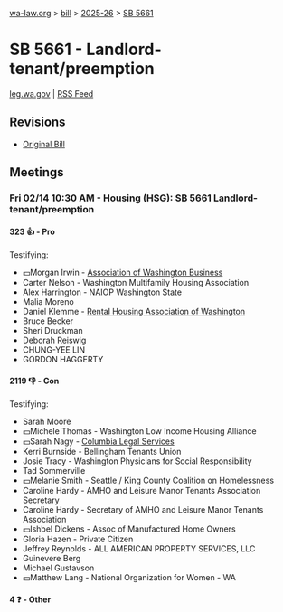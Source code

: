 [wa-law.org](/) > [bill](/bill/) > [2025-26](/bill/2025-26/) > [SB 5661](/bill/2025-26/sb/5661/)

# SB 5661 - Landlord-tenant/preemption
[leg.wa.gov](https://app.leg.wa.gov/billsummary?BillNumber=5661&Year=2025&Initiative=false) | [RSS Feed](./rss.xml)

## Revisions
* [Original Bill](1/)

## Meetings
### Fri 02/14 10:30 AM - Housing (HSG): SB 5661 Landlord-tenant/preemption
#### 323 👍 - Pro
Testifying:
* 💵Morgan Irwin - [Association of Washington Business](/org/association_of_washington_business/)
* Carter Nelson - Washington Multifamily Housing Association
* Alex Harrington - NAIOP Washington State
* Malia Moreno
* Daniel Klemme - [Rental Housing Association of Washington](/org/rental_housing_association_of_washington/)
* Bruce Becker
* Sheri Druckman
* Deborah Reiswig
* CHUNG-YEE LIN
* GORDON HAGGERTY

#### 2119 👎 - Con
Testifying:
* Sarah Moore
* 💵Michele Thomas - Washington Low Income Housing Alliance
* 💵Sarah Nagy - [Columbia Legal Services](/org/columbia_legal_services/)
* Kerri Burnside - Bellingham Tenants Union
* Josie Tracy - Washington Physicians for Social Responsibility
* Tad Sommerville
* 💵Melanie Smith - Seattle / King County Coalition on Homelessness
* Caroline Hardy - AMHO and Leisure Manor Tenants Association Secretary
* Caroline Hardy - Secretary of AMHO and Leisure Manor Tenants Association
* 💵Ishbel Dickens - Assoc of Manufactured Home Owners
* Gloria Hazen - Private Citizen
* Jeffrey Reynolds - ALL AMERICAN PROPERTY SERVICES, LLC
* Guinevere Berg
* Michael Gustavson
* 💵Matthew Lang - National Organization for Women - WA

#### 4 ❓ - Other
